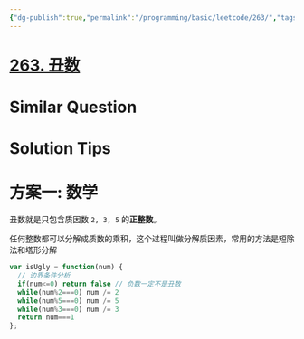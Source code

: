 ```yaml
---
{"dg-publish":true,"permalink":"/programming/basic/leetcode/263/","tags":["leetcode/math"]}
---
```



# [263. 丑数](https://leetcode.cn/problems/ugly-number/)

# Similar Question

# Solution Tips

# 方案一: 数学

丑数就是只包含质因数 `2, 3, 5` 的**正整数**。

任何整数都可以分解成质数的乘积，这个过程叫做分解质因素，常用的方法是短除法和塔形分解

```js
var isUgly = function(num) {
  // 边界条件分析
  if(num<=0) return false // 负数一定不是丑数
  while(num%2===0) num /= 2
  while(num%5===0) num /= 5
  while(num%3===0) num /= 3
  return num===1
};
```
